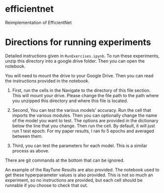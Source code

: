 # efficientnet
Reimplementation of EfficientNet

# Directions for running experiments

Detailed instructions given in `RunExercises.ipynb`. To run these experiments, 
unzip this directory into a google drive folder. Then you can open the notebook.

You will need to mount the drive to your Google Drive. Then you can read the 
instructions provided in the notebook. 

1. First, run the cells in the Navigate to the directory of this file section. This will 
mount your drive. Please change the file path to the path where you unzipped this directory 
and where this file is located.

2. Second, You can test the various models' accuracy. Run the cell that imports the various modules.
Then you can optionally change the name of the model you want to test. The options are provided in 
the dictionary below the line that you change. Then run the cell. By default, it will just run 1 
test epoch. For my paper results, I ran fo 5 epochs and averaged between them. 

3. Third, you can test the parameters for each model. This is a similar process as above. 

There are git commands at the bottom that can be ignored.


An example of the RayTune Results are also provided. The notebook used to get these 
hyperparameter values is also provided. This is not so much an experiment, so no instructions are
provided, but each cell should be runnable if you choose to check that out.